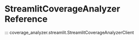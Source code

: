 # StreamlitCoverageAnalyzer Reference

::: coverage_analyzer.streamlit.StreamlitCoverageAnalyzerClient
